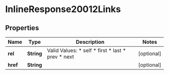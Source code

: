 
# InlineResponse20012Links

## Properties
Name | Type | Description | Notes
------------ | ------------- | ------------- | -------------
**rel** | **String** | Valid Values:   * self   * first   * last   * prev   * next  |  [optional]
**href** | **String** |  |  [optional]



